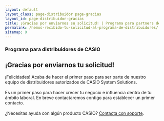 ```yaml
---
layout: default
layout_class: page-distribuidor page-gracias 
layout_id: page-distribuidor-gracias   
title: ¡Gracias por enviarnos su solicitud! | Programa para partners de CASIO
permalink: /hemos-recibido-tu-solicitud-al-programa-de-distribuidores/
sitemap: 0
---
```

<!-- Gracias Section -->
<section class="action-section g-color-white--darker g-pt-10" id="partners">
	<div class="action-section-inner">
    <div class="g-max-width--770 g-margin-side-auto page-scroll text-center">
    	<i class="icon-custom icon-lg rounded-x fa fa-check"></i>
    	<h3 class="g-mb-10 g-color-white-dark">Programa para distribuidores de CASIO</h3>
      <h2 class="g-mb-20 g-color-white">¡Gracias por enviarnos tu solicitud!</h2>
      <p class="g-color-white g-mb-20 g-margin-side-auto">
        ¡Felicidades! Acaba de hacer el primer paso para ser parte de nuestro equipo de distribuidores autorizados de CASIO System Solutions. 
        <br><br>
        Es un primer paso para hacer crecer tu negocio e influencia dentro de tu ámbito laboral. 
        En breve contactaremos contigo para establecer un primer contacto.
				<br><br>
        ¿Necesitas ayuda con algún producto CASIO? <a href="{{ '/' | prepend: site.data.global.url }}#contacto">Contacta con soporte</a>. 
      </p>
    </div>
	</div>
</section>
<!-- /Gracias Section -->

